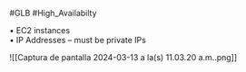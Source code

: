 #GLB #High_Availabilty 

• EC2 instances  
• IP Addresses – must be private IPs

![[Captura de pantalla 2024-03-13 a la(s) 11.03.20 a.m..png]]

